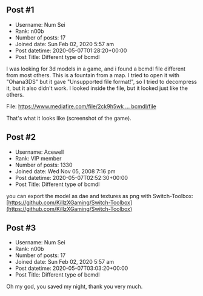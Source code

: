 ## Post #1
- Username: Num Sei
- Rank: n00b
- Number of posts: 17
- Joined date: Sun Feb 02, 2020 5:57 am
- Post datetime: 2020-05-07T01:28:20+00:00
- Post Title: Different type of bcmdl

I was looking for 3d models in a game, and i found a bcmdl file different from most others. This is a fountain from a map. I tried to open it with "Ohana3DS" but it gave "Unsupported file format!", so I tried to decompress it, but it also didn't work. I looked inside the file, but it looked just like the others.

File:
[https://www.mediafire.com/file/2ck9h5wk ... bcmdl/file](https://www.mediafire.com/file/2ck9h5wkubtg3hp/217_101.bcmdl/file)


That's what it looks like (screenshot of the game).
## Post #2
- Username: Acewell
- Rank: VIP member
- Number of posts: 1330
- Joined date: Wed Nov 05, 2008 7:16 pm
- Post datetime: 2020-05-07T02:52:30+00:00
- Post Title: Different type of bcmdl

you can export the model as dae and textures as png with Switch-Toolbox:
[https://github.com/KillzXGaming/Switch-Toolbox](https://github.com/KillzXGaming/Switch-Toolbox)
## Post #3
- Username: Num Sei
- Rank: n00b
- Number of posts: 17
- Joined date: Sun Feb 02, 2020 5:57 am
- Post datetime: 2020-05-07T03:03:20+00:00
- Post Title: Different type of bcmdl

Oh my god, you saved my night, thank you very much.
